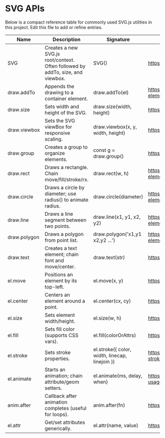 # SVG APIs

Below is a compact reference table for commonly used SVG.js utilities in this project. Edit this file to add or refine entries.

| Name | Description | Signature | Docs |
|------|-------------|-----------|------|
| SVG | Creates a new SVG.js root/context. Often followed by addTo, size, and viewbox. | SVG() | https://svgjs.dev/docs/3.2/containers/#root |
| draw.addTo | Appends the drawing to a container element. | draw.addTo(el) | https://svgjs.dev/docs/3.2/containers/#add-elements-to-the-dom |
| draw.size | Sets width and height of the SVG. | draw.size(width, height) | https://svgjs.dev/docs/3.2/containers/#size |
| draw.viewbox | Sets the SVG viewBox for responsive scaling. | draw.viewbox(x, y, width, height) | https://svgjs.dev/docs/3.2/containers/#viewbox |
| draw.group | Creates a group to organize elements. | const g = draw.group() | https://svgjs.dev/docs/3.2/containers/#group |
| draw.rect | Draws a rectangle. Chain move/fill/stroke/rx. | draw.rect(w, h) | https://svgjs.dev/docs/3.2/shape-elements/#rect |
| draw.circle | Draws a circle by diameter; use radius() to animate radius. | draw.circle(diameter) | https://svgjs.dev/docs/3.2/shape-elements/#circle |
| draw.line | Draws a line segment between two points. | draw.line(x1, y1, x2, y2) | https://svgjs.dev/docs/3.2/shape-elements/#line |
| draw.polygon | Draws a polygon from point list. | draw.polygon('x1,y1 x2,y2 ...') | https://svgjs.dev/docs/3.2/shape-elements/#polygon |
| draw.text | Creates a text element; chain font and move/center. | draw.text(str) | https://svgjs.dev/docs/3.2/text/#text |
| el.move | Positions an element by its top-left. | el.move(x, y) | https://svgjs.dev/docs/3.2/geom/#move |
| el.center | Centers an element around a point. | el.center(cx, cy) | https://svgjs.dev/docs/3.2/geom/#center |
| el.size | Sets element width/height. | el.size(w, h) | https://svgjs.dev/docs/3.2/geom/#size |
| el.fill | Sets fill color (supports CSS vars). | el.fill(colorOrAttrs) | https://svgjs.dev/docs/3.2/fill-and-stroke/#fill |
| el.stroke | Sets stroke properties. | el.stroke({ color, width, linecap, linejoin }) | https://svgjs.dev/docs/3.2/fill-and-stroke/#stroke |
| el.animate | Starts an animation; chain attribute/geom setters. | el.animate(ms, delay, when) | https://svgjs.dev/docs/3.2/animating/#basic-usage |
| anim.after | Callback after animation completes (useful for loops). | anim.after(fn) | https://svgjs.dev/docs/3.2/animating/#callbacks |
| el.attr | Get/set attributes generically. | el.attr(name, value) | https://svgjs.dev/docs/3.2/methods/#attr |
